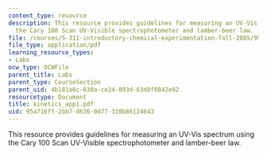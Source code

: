 ```yaml
---
content_type: resource
description: This resource provides guidelines for measuring an UV-Vis spectrum using
  the Cary 100 Scan UV-Visible spectrophotometer and lamber-beer law.
file: /courses/5-311-introductory-chemical-experimentation-fall-2005/95a716ff2bb7d6360d77310b86124643_kinetics_app1.pdf
file_type: application/pdf
learning_resource_types:
- Labs
ocw_type: OCWFile
parent_title: Labs
parent_type: CourseSection
parent_uid: 4b181a6c-030a-ce24-893d-63d8f0842e92
resourcetype: Document
title: kinetics_app1.pdf
uid: 95a716ff-2bb7-d636-0d77-310b86124643
---
```

This resource provides guidelines for measuring an UV-Vis spectrum using the Cary 100 Scan UV-Visible spectrophotometer and lamber-beer law.

